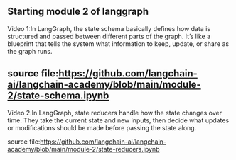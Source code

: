 Starting module 2 of langgraph
--

Video 1:In LangGraph, the state schema basically defines how data is structured and passed between different parts of the graph. It’s like a blueprint that tells the system what information to keep, update, or share as the graph runs.


source file:https://github.com/langchain-ai/langchain-academy/blob/main/module-2/state-schema.ipynb
---

Video 2:In LangGraph, state reducers handle how the state changes over time. They take the current state and new inputs, then decide what updates or modifications should be made before passing the state along.


source file:https://github.com/langchain-ai/langchain-academy/blob/main/module-2/state-reducers.ipynb
